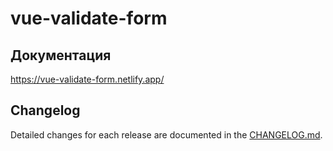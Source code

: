 # vue-validate-form

## Документация

https://vue-validate-form.netlify.app/

## Changelog
Detailed changes for each release are documented in the [CHANGELOG.md](https://github.com/leonied7/vue-validate-form/blob/master/CHANGELOG.md).
